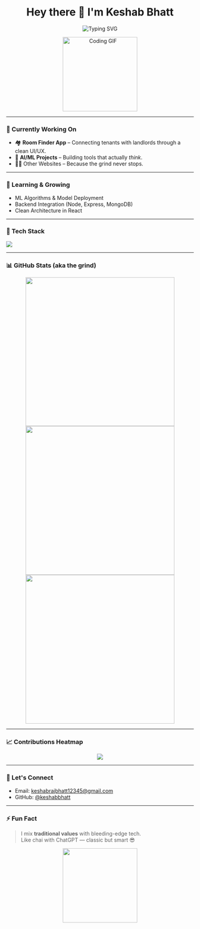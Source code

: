 <h1 align="center">Hey there 👋 I'm Keshab Bhatt</h1>

<p align="center">
  <img src="https://readme-typing-svg.demolab.com?font=Fira+Code&weight=500&pause=1000&color=F72798&center=true&vCenter=true&width=435&lines=Frontend+Dev,+AIlearner,+Problem+Solver;Building+Room+Finder+and+AI+Projects" alt="Typing SVG" />
</p>

<p align="center">
  <img src="https://media.giphy.com/media/qgQUggAC3Pfv687qPC/giphy.gif" width="200" alt="Coding GIF" />
</p>

---

### 🚀 Currently Working On
- 🏘️ **Room Finder App** – Connecting tenants with landlords through a clean UI/UX.
- 🤖 **AI/ML Projects** – Building tools that actually *think*.
- 🧑‍💻 Other Websites – Because the grind never stops.

---

### 🧠 Learning & Growing
- ML Algorithms & Model Deployment
- Backend Integration (Node, Express, MongoDB)
- Clean Architecture in React

---

### 🔧 Tech Stack
<p align="left">
  <img src="https://skillicons.dev/icons?i=html,css,js,react,tailwind,python,mongodb,mysql,nodejs,figma" />
</p>

---

### 📊 GitHub Stats (aka the grind)
<p align="center">
  <img src="https://github-readme-stats.vercel.app/api?username=keshabbhatt&show_icons=true&theme=radical&rank_icon=github&include_all_commits=true&count_private=true" width="400" />
  <img src="https://github-readme-streak-stats.herokuapp.com/?user=keshabbhatt&theme=radical" width="400" />
  <img src="https://github-readme-stats.vercel.app/api/top-langs/?username=keshabbhatt&layout=compact&theme=radical" width="400"/>
</p>

---

### 📈 Contributions Heatmap
<p align="center">
  <img src="https://github-readme-activity-graph.vercel.app/graph?username=keshabbhatt&theme=react-dark&hide_border=true" />
</p>

---

### 💬 Let's Connect
- Email: [keshabrajbhatt12345@gmail.com](mailto:keshabrajbhatt12345@gmail.com)
- GitHub: [@keshabbhatt](https://github.com/keshabbhatt)

---

### ⚡ Fun Fact  
> I mix **traditional values** with bleeding-edge tech.  
> Like chai with ChatGPT — classic but smart 😎

<p align="center">
  <img src="https://media.giphy.com/media/ZVik7pBtu9dNS/giphy.gif" width="200" />
</p>
